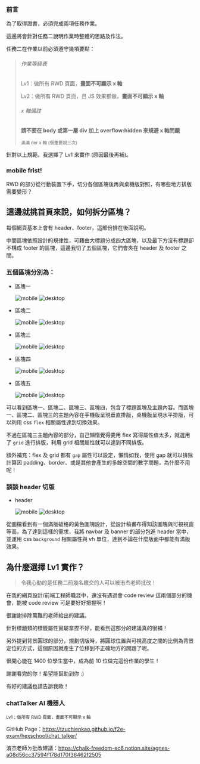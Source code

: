 ### 前言

為了取得證書，必須完成兩項任務作業。

這邊將會針對任務二說明作業時整體的思路及作法。

任務二在作業以前必須遵守幾項要點：

> ###### 作業等級表
> 
> Lv1：做所有 RWD 頁面，**畫面不可顯示 x 軸**
> 
> Lv2：做所有 RWD 頁面，且 JS 效果都做，**畫面不可顯示 x 軸**
> 
> ###### x 軸備註
> 
> **請不要在 body 或第一層 div 加上 overflow:hidden 來規避 x 軸問題**
> 
> <sup>滿滿 der x 軸 (很重要說三次)<sup>
>

針對以上規範，我選擇了 Lv1 來實作 (原因最後再補)。


### mobile frist!
RWD 的部分從行動裝置下手，切分各個區塊後再與桌機版對照，有哪些地方排版需要變形？
  
## 這邊就挑首頁來說，如何拆分區塊？
  
每個網頁基本上會有 header、footer，這部份排在後面說明。

中間區塊依照設計的規律性，可藉由大標題分成四大區塊，以及最下方沒有標題卻不構成 footer 的區塊，這邊我切了五個區塊，它們會夾在 header 及 footer 之間。
  
### 五個區塊分別為：

- 區塊一
  
  ![mobile](/docs/hexschool/chat_talker/assets/m-section-1.png)
  ![desktop](/docs/hexschool/chat_talker/assets/section-1.png)

- 區塊二
  
  ![mobile](/docs/hexschool/chat_talker/assets/m-section-2.png)
  ![desktop](/docs/hexschool/chat_talker/assets/section-2.png)

- 區塊三
  
  ![mobile](/docs/hexschool/chat_talker/assets/m-section-3.png)
  ![desktop](/docs/hexschool/chat_talker/assets/section-3.png)

- 區塊四
  
  ![mobile](/docs/hexschool/chat_talker/assets/m-section-4.png)
  ![desktop](/docs/hexschool/chat_talker/assets/section-4.png)

- 區塊五
  
  ![mobile](/docs/hexschool/chat_talker/assets/m-section-5.png)
  ![desktop](/docs/hexschool/chat_talker/assets/section-5.png)

可以看到區塊一、區塊二、區塊三、區塊四，包含了標題區塊及主題內容。而區塊一、區塊二、區塊三的主題內容在手機版呈現垂直排版，桌機版呈現水平排版，可以利用 css `flex` 相關屬性達到切換效果。

不過在區塊三主題內容的部分，自己懶惰覺得要用 flex 寫得屬性值太多，就選用了 `grid` 進行排版，利用 grid 相關屬性就可以達到不同排版。

額外補充：flex 及 grid 都有 `gap` 屬性可以設定，懶惰如我，使用 gap 就可以排除計算因 padding、border、或是其他會產生的多餘空間的數字問題，為什麼不用呢！

### 談談 header 切版

- header
  
  ![mobile](/docs/hexschool/chat_talker/assets/m-header.png)
  ![desktop](/docs/hexschool/chat_talker/assets/header.png)

從圖檔看到有一個滿版破格的黃色圖塊設計，從設計稿畫布得知該圖塊與可視視窗等高，為了達到這樣的需求，我將 navbar 及 banner 的部分包進 header 當中，並運用 css `background` 相關屬性與 vh 單位，達到不論在什麼版面中都能有滿版效果。
  
## 為什麼選擇 Lv1 實作？
  
>
> 令我心動的是任務二前幾名繳交的人可以被洧杰老師批改！
>

在我的網頁設計/前端工程師職涯中，還沒有遇過會 code review 這兩個部分的機會，能被 code review 可是要好好把握啊！

很謝謝排除萬難的老師給出的建議。

針對標題類的標籤屬性實屬拿捏不好，能看到這部分的建議真的很補！

另外提到背景圓球的部分，規劃切版時，將圓球位置與可視高度之間的比例為背景定位的方式，這個原因就產生了位移到不正確地方的問題了呢。

很開心能在 1400 位學生當中，成為前 10 位做完這份作業的學生！

謝謝看完的你！希望能幫助到你 :)

有好的建議也請告訴我歐！

### chatTalker AI 機器人
<sup>Lv1：做所有 RWD 頁面，畫面不可顯示 x 軸<sup>

GitHub Page：https://tzuchienkao.github.io/f2e-exam/hexschool/chat_talker/

洧杰老師ㄉ批改建議：https://chalk-freedom-ec6.notion.site/agnes-a08d56cc37594f178d170f36462f2505  

